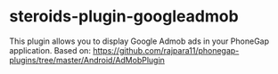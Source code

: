 steroids-plugin-googleadmob
===========================

This plugin allows you to display Google Admob ads in your PhoneGap application. Based on: https://github.com/rajpara11/phonegap-plugins/tree/master/Android/AdMobPlugin
